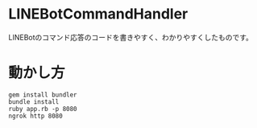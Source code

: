 # LINEBotCommandHandler
LINEBotのコマンド応答のコードを書きやすく、わかりやすくしたものです。
# 動かし方
```gem install bundler```  
```bundle install```  
```ruby app.rb -p 8080```  
```ngrok http 8080```
